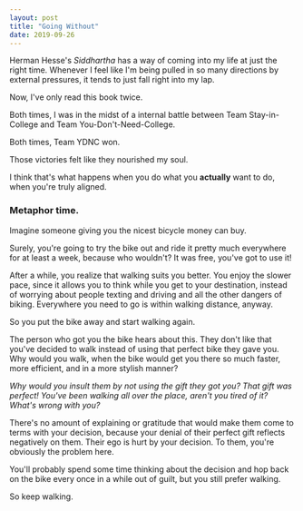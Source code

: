 ```yaml
---
layout: post
title: "Going Without"
date: 2019-09-26
---
```


Herman Hesse's *Siddhartha* has a way of coming into my life at just the right time. Whenever I feel like I'm being pulled in so many directions by external pressures, it tends to just fall right into my lap.

Now, I've only read this book twice. 

Both times, I was in the midst of a internal battle between Team Stay-in-College and Team You-Don't-Need-College.

Both times, Team YDNC won. 

Those victories felt like they nourished my soul.

I think that's what happens when you do what you **actually** want to do, when you're truly aligned.

### Metaphor time.

Imagine someone giving you the nicest bicycle money can buy.

Surely, you're going to try the bike out and ride it pretty much everywhere for at least a week, because who wouldn't? It was free, you've got to use it!

After a while, you realize that walking suits you better. You enjoy the slower pace, since it allows you to think while you get to your destination, instead of worrying about people texting and driving and all the other dangers of biking. Everywhere you need to go is within walking distance, anyway.

So you put the bike away and start walking again.

The person who got you the bike hears about this. They don't like that you've decided to walk instead of using that perfect bike they gave you. Why would you walk, when the bike would get you there so much faster, more efficient, and in a more stylish manner?

*Why would you insult them by not using the gift they got you? That gift was perfect! You've been walking all over the place, aren't you tired of it? What's wrong with you?*

There's no amount of explaining or gratitude that would make them come to terms with your decision, because your denial of their perfect gift reflects negatively on them. Their ego is hurt by your decision. To them, you're obviously the problem here.

You'll probably spend some time thinking about the decision and hop back on the bike every once in a while out of guilt, but you still prefer walking.

So keep walking.